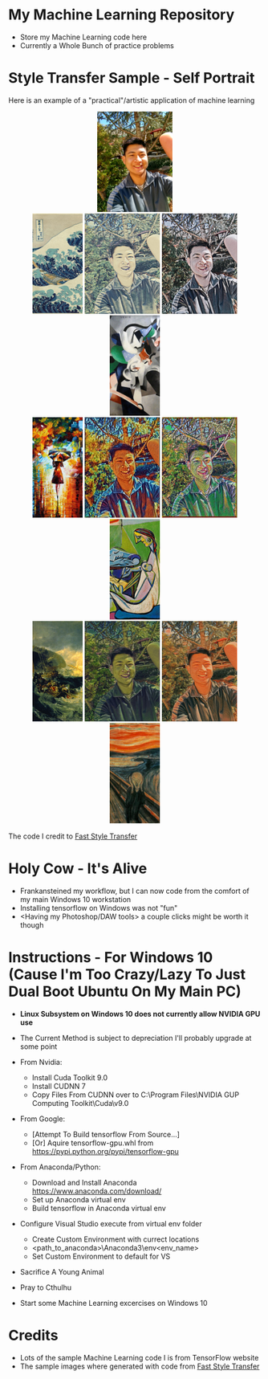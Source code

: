 # My Machine Learning Repository
* Store my Machine Learning code here
* Currently a Whole Bunch of practice problems

# Style Transfer Sample - Self Portrait
Here is an example of a "practical"/artistic application of machine learning
<div align='center'>
<img src = 'samples/joe/original.jpg' height="200px">
</div>
     
<div align = 'center'>
<a href = 'samples/style/wave.jpg'><img src = 'samples/thumbs/wave.jpg' height = '200px'></a>
<img src = 'samples/joe/wave.jpg' height = '200px'>
<img src = 'samples/joe/udnie.jpg' height = '200px'>
<a href = 'samples/style/udnie.jpg'><img src = 'samples/thumbs/udnie.jpg' height = '200px'></a>
<br>
<a href = 'samples/style/rain_princess.jpg'><img src = 'samples/thumbs/rain_princess.jpg' height = '200px'></a>
<img src = 'samples/joe/rain_princess.jpg' height = '200px'>
<img src = 'samples/joe/la_muse.jpg' height = '200px'>
<a href = 'samples/style/la_muse.jpg'><img src = 'samples/thumbs/la_muse.jpg' height = '200px'></a>

<br>
<a href = 'samples/style/the_shipwreck_of_the_minotaur.jpg'><img src = 'samples/thumbs/the_shipwreck_of_the_minotaur.jpg' height = '200px'></a>
<img src = 'samples/joe/wreck.jpg' height = '200px'>
<img src = 'samples/joe/scream.jpg' height = '200px'>
<a href = 'samples/style/the_scream.jpg'><img src = 'samples/thumbs/the_scream.jpg' height = '200px'></a>
</div>

The code I credit to [Fast Style Transfer](https://github.com/lengstrom/fast-style-transfer)

# Holy Cow - It's Alive
* Frankansteined my workflow, but I can now code from the comfort of my main Windows 10 workstation
* Installing tensorflow on Windows was not "fun"
* <Having my Photoshop/DAW tools> a couple clicks might be worth it though

# Instructions - For Windows 10 (Cause I'm Too Crazy/Lazy To Just Dual Boot Ubuntu On My Main PC)
* **Linux Subsystem on Windows 10 does not currently allow NVIDIA GPU use**
* The Current Method is subject to depreciation I'll probably upgrade at some point
* From Nvidia:
  - Install Cuda Toolkit 9.0
  - Install CUDNN 7
  - Copy Files From CUDNN over to C:\Program Files\NVIDIA GUP Computing Toolkit\Cuda\v9.0

* From Google:
  - [Attempt To Build tensorflow From Source...]
  - [Or] Aquire tensorflow-gpu.whl from https://pypi.python.org/pypi/tensorflow-gpu

* From Anaconda/Python:
  - Download and Install Anaconda https://www.anaconda.com/download/
  - Set up Anaconda virtual env
  - Build tensorflow in Anaconda virtual env

* Configure Visual Studio execute from virtual env folder
  - Create Custom Environment with currect locations
  - <path_to_anaconda>\Anaconda3\env\<env_name>
  - Set Custom Environment to default for VS

* Sacrifice A Young Animal
* Pray to Cthulhu

* Start some Machine Learning excercises on Windows 10

# Credits
* Lots of the sample Machine Learning code I is from TensorFlow website
* The sample images where generated with code from [Fast Style Transfer](https://github.com/lengstrom/fast-style-transfer)
